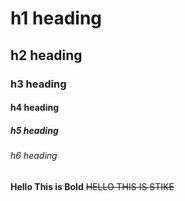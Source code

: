 # h1 heading
## h2 heading
### h3 heading
#### h4 heading 
##### h5 heading
###### h6 heading

**Hello This is Bold**
~~HELLO THIS IS STIKE~~
